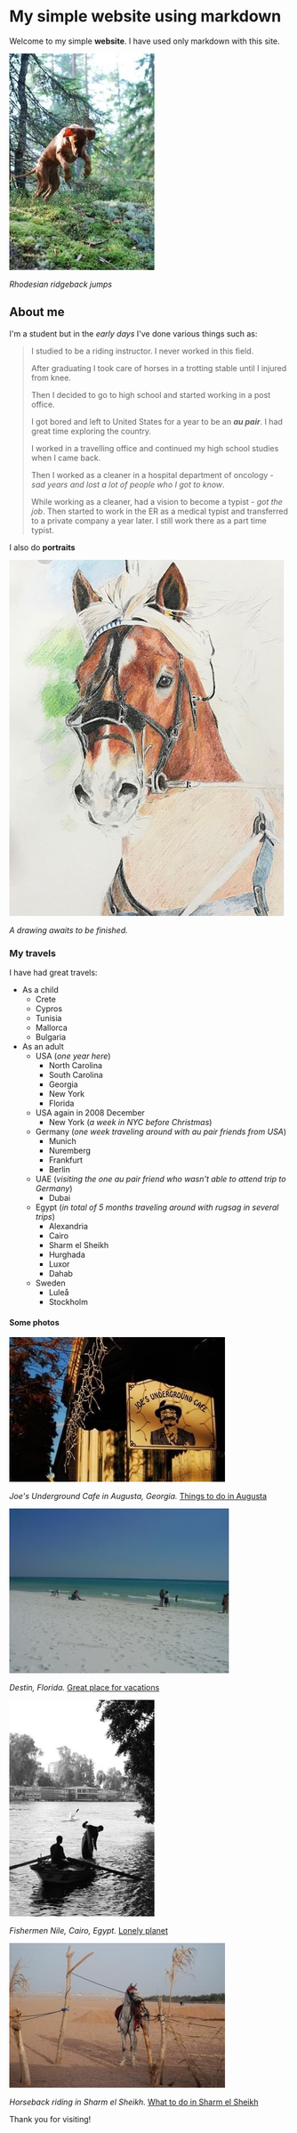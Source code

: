 # My simple website using markdown

Welcome to my simple **website**. I have used only markdown with this site.

![Local Image](assets/images/IMG_2777.JPG)

_Rhodesian ridgeback jumps_

## About me

I'm a student but in the *early days* I've done various things such as:

> I studied to be a riding instructor. I never worked in this field.
>
> After graduating I took care of horses in a trotting stable until I injured from knee.
>
> Then I decided to go to high school and started working in a post office.
>
> I got bored and left to United States for a year to be an ***au pair***. I had great time exploring the country.
>
> I worked in a travelling office and continued my high school studies when I came back.
>
> Then I worked as a cleaner in a hospital department of oncology - _sad years and lost a lot of people who I got to know_.
>
> While working as a cleaner, had a vision to become a typist - _got the job_. Then started to work in the ER as a medical typist and transferred to a private company a year later. I still work there as a part time typist.

I also do **portraits**

![Local Image](assets/images/IMG_2786.jpg)

_A drawing awaits to be finished._

### My travels

I have had great travels:

- As a child
    - Crete
    - Cypros
    - Tunisia
    - Mallorca
    - Bulgaria
- As an adult
    - USA (_one year here_)
        - North Carolina
        - South Carolina
        - Georgia
        - New York
        - Florida
    - USA again in 2008 December
        - New York (_a week in NYC before Christmas_)
    - Germany (_one week traveling around with au pair friends from USA_)
        - Munich
        - Nuremberg
        - Frankfurt
        - Berlin
    - UAE (_visiting the one au pair friend who wasn't able to attend trip to Germany_)
        - Dubai
    - Egypt (_in total of 5 months traveling around with rugsag in several trips_)
        - Alexandria
        - Cairo
        - Sharm el Sheikh
        - Hurghada
        - Luxor
        - Dahab
    - Sweden
        - Luleå
        - Stockholm

#### Some photos

![Local Image](assets/images/IMG_2778.JPG)

_Joe's Underground Cafe in Augusta, Georgia._ [Things to do in Augusta](https://www.visitaugusta.com/listing/joes-underground/268/)

![Local Image](assets/images/IMG_2779.JPG)

_Destin, Florida._ [Great place for vacations](https://destinflorida.com/)

![Local Image](assets/images/IMG_2780.JPG)

_Fishermen Nile, Cairo, Egypt._ [Lonely planet](https://www.lonelyplanet.com/egypt/)

![Local Image](assets/images/IMG_2782.JPG)

_Horseback riding in Sharm el Sheikh._ [What to do in Sharm el Sheikh](https://www.getyourguide.fi/-l408/?cmp=ga&cq_src=google_ads&cq_cmp=15511527251&cq_con=131277736536&cq_term=sharm+el+sheikh+what+to+do&cq_med=&cq_plac=&cq_net=g&cq_pos=&cq_plt=gp&campaign_id=15511527251&adgroup_id=131277736536&target_id=kwd-40262766293&loc_physical_ms=1005742&match_type=e&ad_id=628328735234&keyword=sharm+el+sheikh+what+to+do&ad_position=&feed_item_id=&placement=&device=c&partner_id=CD951&gclid=Cj0KCQjwm66pBhDQARIsALIR2zCOxjlJNoZ7JvaVu-CY-W4bgfEJF9dw5ANPWkrelVuuAfoYfey9Wy4aAlf5EALw_wcB&visitor-id=F7J9PL6IG89ANB1RJHIVFVSFQGOV1OPJ&locale_autoredirect_optout=true)

Thank you for visiting!

